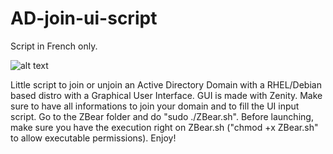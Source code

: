 # AD-join-ui-script 
Script in French only.

![alt text](https://emanuelvigreux.fr/cloud/s/f5js4ByK2BCG2Yk)

Little script to join or unjoin an Active Directory Domain with a RHEL/Debian based distro with a Graphical User Interface. GUI is made with Zenity. Make sure to have all informations to join your domain and to fill the UI input script. Go to the ZBear folder and do "sudo ./ZBear.sh". Before launching, make sure you have the execution right on ZBear.sh ("chmod +x ZBear.sh" to allow executable permissions).
Enjoy!
